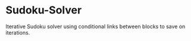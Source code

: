 # Sudoku-Solver
Iterative Sudoku solver using conditional links between blocks to save on iterations.
